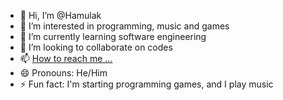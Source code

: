 - 👋 Hi, I’m @Hamulak
- 👀 I’m interested in programming, music and games
- 🌱 I’m currently learning software engineering
- 💞️ I’m looking to collaborate on codes
- 📫 [How to reach me ...](https://www.linkedin.com/in/cristian-hamulak-dos-santos-2b665b16b/)
- 😄 Pronouns: He/Him
- ⚡ Fun fact: I'm starting programming games, and I play music

<!---
Hamulak/Hamulak is a ✨ special ✨ repository because its `README.md` (this file) appears on your GitHub profile.
You can click the Preview link to take a look at your changes.
--->

